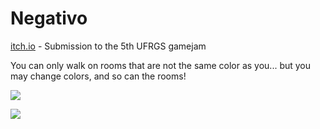 # Negativo
[itch.io](https://arnett.itch.io/negativo) - Submission to the 5th UFRGS gamejam

You can only walk on rooms that are not the same color as you... but you may change colors, and so can the rooms!

![](https://img.itch.zone/aW1hZ2UvNTA1Nzk5LzI2MjE5NzUucG5n/original/1%2BT%2BiU.png)

![](https://img.itch.zone/aW1hZ2UvNTA1Nzk5LzI2MjE5NzYucG5n/original/wQUVIU.png)
